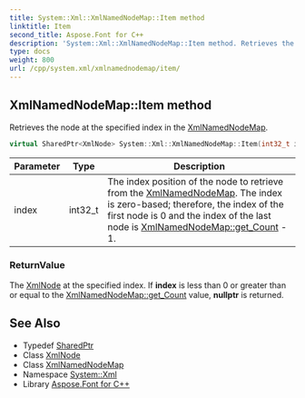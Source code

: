 ```yaml
---
title: System::Xml::XmlNamedNodeMap::Item method
linktitle: Item
second_title: Aspose.Font for C++
description: 'System::Xml::XmlNamedNodeMap::Item method. Retrieves the node at the specified index in the XmlNamedNodeMap in C++.'
type: docs
weight: 800
url: /cpp/system.xml/xmlnamednodemap/item/
---
```

## XmlNamedNodeMap::Item method


Retrieves the node at the specified index in the [XmlNamedNodeMap](../).

```cpp
virtual SharedPtr<XmlNode> System::Xml::XmlNamedNodeMap::Item(int32_t index)
```


| Parameter | Type | Description |
| --- | --- | --- |
| index | int32_t | The index position of the node to retrieve from the [XmlNamedNodeMap](../). The index is zero-based; therefore, the index of the first node is 0 and the index of the last node is [XmlNamedNodeMap::get_Count](../get_count/) - 1. |

### ReturnValue

The [XmlNode](../../xmlnode/) at the specified index. If **index** is less than 0 or greater than or equal to the [XmlNamedNodeMap::get_Count](../get_count/) value, **nullptr** is returned.

## See Also

* Typedef [SharedPtr](../../../system/sharedptr/)
* Class [XmlNode](../../xmlnode/)
* Class [XmlNamedNodeMap](../)
* Namespace [System::Xml](../../)
* Library [Aspose.Font for C++](../../../)
